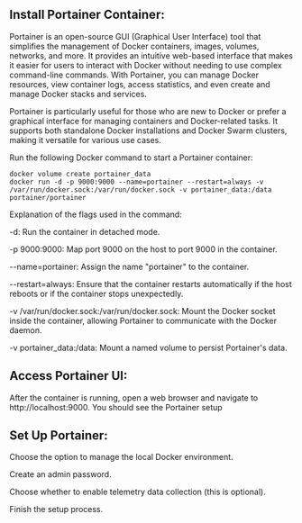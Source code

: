 ## Install Portainer Container:
Portainer is an open-source GUI (Graphical User Interface) tool that simplifies the management of Docker containers, images, volumes, networks, and more. It provides an intuitive web-based interface that makes it easier for users to interact with Docker without needing to use complex command-line commands. With Portainer, you can manage Docker resources, view container logs, access statistics, and even create and manage Docker stacks and services.

Portainer is particularly useful for those who are new to Docker or prefer a graphical interface for managing containers and Docker-related tasks. It supports both standalone Docker installations and Docker Swarm clusters, making it versatile for various use cases.

Run the following Docker command to start a Portainer container:
```
docker volume create portainer_data
docker run -d -p 9000:9000 --name=portainer --restart=always -v /var/run/docker.sock:/var/run/docker.sock -v portainer_data:/data portainer/portainer
```
Explanation of the flags used in the command:

-d: Run the container in detached mode.

-p 9000:9000: Map port 9000 on the host to port 9000 in the container.

--name=portainer: Assign the name "portainer" to the container.

--restart=always: Ensure that the container restarts automatically if the host reboots or if the container stops unexpectedly.

-v /var/run/docker.sock:/var/run/docker.sock: Mount the Docker socket inside the container, allowing Portainer to communicate with the Docker daemon.

-v portainer_data:/data: Mount a named volume to persist Portainer's data.

## Access Portainer UI:
After the container is running, open a web browser and navigate to http://localhost:9000. You should see the Portainer setup 

## Set Up Portainer:

Choose the option to manage the local Docker environment.

Create an admin password.

Choose whether to enable telemetry data collection (this is optional).

Finish the setup process.